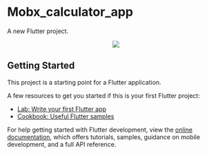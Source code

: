 # Mobx_calculator_app

A new Flutter project.

<p align="center">

<img src="https://github.com/user-attachments/assets/7275a69d-ebc0-4455-b7a6-f73645aed026">

</p>


## Getting Started

This project is a starting point for a Flutter application.

A few resources to get you started if this is your first Flutter project:

- [Lab: Write your first Flutter app](https://docs.flutter.dev/get-started/codelab)
- [Cookbook: Useful Flutter samples](https://docs.flutter.dev/cookbook)

For help getting started with Flutter development, view the
[online documentation](https://docs.flutter.dev/), which offers tutorials,
samples, guidance on mobile development, and a full API reference.

